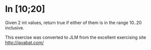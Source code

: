# In [10;20] #
Given 2 int values, return true if either of them is in the range
10..20 inclusive.

This exercise was converted to JLM from the excellent exercising site http://javabat.com/

